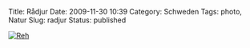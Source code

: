 Title: Rådjur
Date: 2009-11-30 10:39
Category: Schweden
Tags: photo, Natur
Slug: radjur
Status: published

[![Reh](/pic/radjursvartvit_s.jpg "Reh")](/pic/radjursvartvit_l.jpg)

